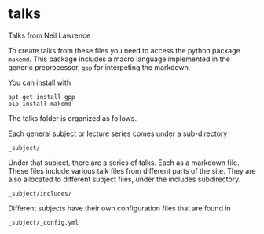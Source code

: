 # talks

Talks from Neil Lawrence

To create talks from these files you need to access the python package `makemd`. This package includes a macro language implemented in the generic preprocessor, `gpp` for interpeting the markdown.

You can install with

```
apt-get install gpp
pip install makemd
```

The talks folder is organized as follows.

Each general subject or lecture series comes under a sub-directory 

```
_subject/
```

Under that subject, there are a series of talks. Each as a markdown file. These files include various talk files from different parts of the site. They are also allocated to different subject files, under the includes subdirectory.

```
_subject/includes/
```

Different subjects have their own configuration files that are found in

```
_subject/_config.yml
```

